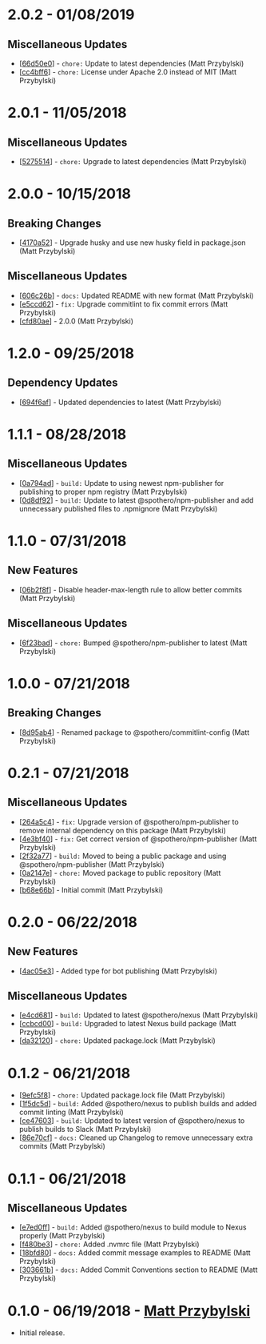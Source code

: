 # 2.0.2 - 01/08/2019

## Miscellaneous Updates
* [[66d50e0](https://github.com/spothero/commitlint-config/commit/66d50e0)] - `chore:` Update to latest dependencies (Matt Przybylski)
* [[cc4bff6](https://github.com/spothero/commitlint-config/commit/cc4bff6)] - `chore:` License under Apache 2.0 instead of MIT (Matt Przybylski)

# 2.0.1 - 11/05/2018

## Miscellaneous Updates
* [[5275514](https://github.com/spothero/commitlint-config/commit/5275514)] - `chore:` Upgrade to latest dependencies (Matt Przybylski)

# 2.0.0 - 10/15/2018
## Breaking Changes
* [[4170a52](https://github.com/spothero/commitlint-config/commit/4170a52)] - Upgrade husky and use new husky field in package.json (Matt Przybylski)

## Miscellaneous Updates
* [[606c26b](https://github.com/spothero/commitlint-config/commit/606c26b)] - `docs:` Updated README with new format (Matt Przybylski)
* [[e5ccd62](https://github.com/spothero/commitlint-config/commit/e5ccd62)] - `fix:` Upgrade commitlint to fix commit errors (Matt Przybylski)
* [[cfd80ae](https://github.com/spothero/commitlint-config/commit/cfd80ae)] - 2.0.0 (Matt Przybylski)

# 1.2.0 - 09/25/2018
## Dependency Updates
* [[694f6af](https://github.com/spothero/commitlint-config/commit/694f6af)] - Updated dependencies to latest (Matt Przybylski)

# 1.1.1 - 08/28/2018

## Miscellaneous Updates
* [[0a794ad](https://github.com/spothero/commitlint-config/commit/0a794ad)] - `build:` Update to using newest npm-publisher for publishing to proper npm registry (Matt Przybylski)
* [[0d8df92](https://github.com/spothero/commitlint-config/commit/0d8df92)] - `build:` Update to latest @spothero/npm-publisher and add unnecessary published files to .npmignore (Matt Przybylski)

# 1.1.0 - 07/31/2018
## New Features
* [[06b2f8f](https://github.com/spothero/commitlint-config/commit/06b2f8f)] - Disable header-max-length rule to allow better commits (Matt Przybylski)
## Miscellaneous Updates
* [[6f23bad](https://github.com/spothero/commitlint-config/commit/6f23bad)] - `chore:` Bumped @spothero/npm-publisher to latest (Matt Przybylski)

# 1.0.0 - 07/21/2018
## Breaking Changes
* [[8d95ab4](https://github.com/spothero/commitlint-config/commit/8d95ab4)] - Renamed package to @spothero/commitlint-config (Matt Przybylski)

# 0.2.1 - 07/21/2018
## Miscellaneous Updates
* [[264a5c4](https://github.com/spothero/commitlint-config/commit/264a5c4)] - `fix:` Upgrade version of @spothero/npm-publisher to remove internal dependency on this package (Matt Przybylski)
* [[4e3bf40](https://github.com/spothero/commitlint-config/commit/4e3bf40)] - `fix:` Get correct version of @spothero/npm-publisher (Matt Przybylski)
* [[2f32a77](https://github.com/spothero/commitlint-config/commit/2f32a77)] - `build:` Moved to being a public package and using @spothero/npm-publisher (Matt Przybylski)
* [[0a2147e](https://github.com/spothero/commitlint-config/commit/0a2147e)] - `chore:` Moved package to public repository (Matt Przybylski)
* [[b68e66b](https://github.com/spothero/commitlint-config/commit/b68e66b)] - Initial commit (Matt Przybylski)

# 0.2.0 - 06/22/2018
## New Features
* [[4ac05e3](https://github.com/spothero/fe-commitlint-config/commit/4ac05e3)] - Added type for bot publishing (Matt Przybylski)
## Miscellaneous Updates
* [[e4cd681](https://github.com/spothero/fe-commitlint-config/commit/e4cd681)] - `build:` Updated to latest @spothero/nexus (Matt Przybylski)
* [[ccbcd00](https://github.com/spothero/fe-commitlint-config/commit/ccbcd00)] - `build:` Upgraded to latest Nexus build package (Matt Przybylski)
* [[da32120](https://github.com/spothero/fe-commitlint-config/commit/da32120)] - `chore:` Updated package.lock (Matt Przybylski)

# 0.1.2 - 06/21/2018
* [[9efc5f8](https://github.com/spothero/fe-commitlint-config/commit/9efc5f8)] - `chore:` Updated package.lock file (Matt Przybylski)
* [[1f5dc5d](https://github.com/spothero/fe-commitlint-config/commit/1f5dc5d)] - `build:` Added @spothero/nexus to publish builds and added commit linting (Matt Przybylski)
* [[ce47603](https://github.com/spothero/fe-commitlint-config/commit/ce47603)] - `build:` Updated to latest version of @spothero/nexus to publish builds to Slack (Matt Przybylski)
* [[86e70cf](https://github.com/spothero/fe-commitlint-config/commit/86e70cf)] - `docs:` Cleaned up Changelog to remove unnecessary extra commits (Matt Przybylski)

# 0.1.1 - 06/21/2018
## Miscellaneous Updates
* [[e7ed0ff](https://github.com/spothero/fe-commitlint-config/commit/e7ed0ff)] - `build:` Added @spothero/nexus to build module to Nexus properly (Matt Przybylski)
* [[f480be3](https://github.com/spothero/fe-commitlint-config/commit/f480be3)] - `chore:` Added .nvmrc file (Matt Przybylski)
* [[18bfd80](https://github.com/spothero/fe-commitlint-config/commit/18bfd80)] - `docs:` Added commit message examples to README (Matt Przybylski)
* [[303661b](https://github.com/spothero/fe-commitlint-config/commit/303661b)] - `docs:` Added Commit Conventions section to README (Matt Przybylski)

# 0.1.0 - 06/19/2018 - [Matt Przybylski](mailto:mattp@spothero.com)
-   Initial release.

